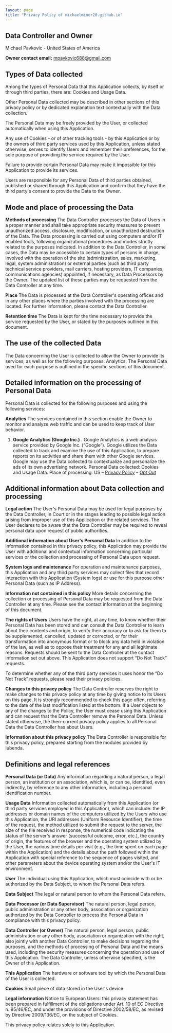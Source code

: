 ```yaml
---
layout: page
title: "Privacy Policy of michaelminer20.github.io"
---
```


## Data Controller and Owner
Michael Pavkovic - United States of America

__Owner contact email:__ mpavkovic688@gmail.com

## Types of Data collected
Among the types of Personal Data that this Application collects, by itself or 
through third parties, there are: Cookies and Usage Data.

Other Personal Data collected may be described in other sections of this privacy 
policy or by dedicated explanation text contextually with the Data collection.

The Personal Data may be freely provided by the User, or collected automatically when 
using this Application.

Any use of Cookies - or of other tracking tools - by this Application or by the owners 
of third party services used by this Application, unless stated otherwise, serves to 
identify Users and remember their preferences, for the sole purpose of providing the 
service required by the User.

Failure to provide certain Personal Data may make it impossible for this Application 
to provide its services.

Users are responsible for any Personal Data of third parties obtained, published or 
shared through this Application and confirm that they have the third party's consent 
to provide the Data to the Owner.

## Mode and place of processing the Data
__Methods of processing__
The Data Controller processes the Data of Users in a proper manner and shall take 
appropriate security measures to prevent unauthorized access, disclosure, modification, 
or unauthorized destruction of the Data.
The Data processing is carried out using computers and/or IT enabled tools, following 
organizational procedures and modes strictly related to the purposes indicated. In 
addition to the Data Controller, in some cases, the Data may be accessible to certain 
types of persons in charge, involved with the operation of the site (administration, 
sales, marketing, legal, system administration) or external parties (such as third party 
technical service providers, mail carriers, hosting providers, IT companies, 
communications agencies) appointed, if necessary, as Data Processors by the Owner. 
The updated list of these parties may be requested from the Data Controller at any time.

__Place__
The Data is processed at the Data Controller's operating offices and in any other places 
where the parties involved with the processing are located. For further information, 
please contact the Data Controller.

__Retention time__
The Data is kept for the time necessary to provide the service requested by the User, or 
stated by the purposes outlined in this document.

## The use of the collected Data
The Data concerning the User is collected to allow the Owner to provide its services, as 
well as for the following purposes: Analytics.
The Personal Data used for each purpose is outlined in the specific sections of this 
document.

## Detailed information on the processing of Personal Data
Personal Data is collected for the following purposes and using the following services:

__Analytics__
The services contained in this section enable the Owner to monitor and analyze web traffic 
and can be used to keep track of User behavior.

  1. __Google Analytics (Google Inc.)__ . 
Google Analytics is a web analysis service provided by Google Inc. (“Google”). Google 
utilizes the Data collected to track and examine the use of this Application, to prepare 
reports on its activities and share them with other Google services.
Google may use the Data collected to contextualize and personalize the ads of its own 
advertising network.
Personal Data collected: Cookies and Usage Data.
Place of processing: US – [Privacy Policy](https://www.google.com/intl/en/policies/privacy/) – [Opt Out](https://tools.google.com/dlpage/gaoptout?hl=en)

## Additional information about Data collection and processing
__Legal action__
The User's Personal Data may be used for legal purposes by the Data Controller, in Court 
or in the stages leading to possible legal action arising from improper use of this 
Application or the related services.
The User declares to be aware that the Data Controller may be required to reveal personal 
data upon request of public authorities.

__Additional information about User's Personal Data__
In addition to the information contained in this privacy policy, this Application may 
provide the User with additional and contextual information concerning particular services 
or the collection and processing of Personal Data upon request.

__System logs and maintenance__
For operation and maintenance purposes, this Application and any third party services may 
collect files that record interaction with this Application (System logs) or use for 
this purpose other Personal Data (such as IP Address).

__Information not contained in this policy__
More details concerning the collection or processing of Personal Data may be requested 
from the Data Controller at any time. Please see the contact information at the beginning 
of this document.

__The rights of Users__
Users have the right, at any time, to know whether their Personal Data has been stored 
and can consult the Data Controller to learn about their contents and origin, to verify 
their accuracy or to ask for them to be supplemented, cancelled, updated or corrected, 
or for their transformation into anonymous format or to block any data held in violation 
of the law, as well as to oppose their treatment for any and all legitimate reasons. 
Requests should be sent to the Data Controller at the contact information set out above.
This Application does not support “Do Not Track” requests.

To determine whether any of the third party services it uses honor the “Do Not Track” 
requests, please read their privacy policies.

__Changes to this privacy policy__
The Data Controller reserves the right to make changes to this privacy policy at any 
time by giving notice to its Users on this page. It is strongly recommended to check 
this page often, referring to the date of the last modification listed at the bottom. 
If a User objects to any of the changes to the Policy, the User must cease using this 
Application and can request that the Data Controller remove the Personal Data. Unless 
stated otherwise, the then-current privacy policy applies to all Personal Data the Data 
Controller has about Users.

__Information about this privacy policy__
The Data Controller is responsible for this privacy policy, prepared starting from the 
modules provided by Iubenda.

## Definitions and legal references

__Personal Data (or Data)__
Any information regarding a natural person, a legal person, an institution or an 
association, which is, or can be, identified, even indirectly, by reference to any 
other information, including a personal identification number.

__Usage Data__
Information collected automatically from this Application (or third party services 
employed in this Application), which can include: the IP addresses or domain names 
of the computers utilized by the Users who use this Application, the URI addresses 
(Uniform Resource Identifier), the time of the request, the method utilized to submit 
the request to the server, the size of the file received in response, the numerical 
code indicating the status of the server's answer (successful outcome, error, etc.), the 
country of origin, the features of the browser and the operating system utilized by the 
User, the various time details per visit (e.g., the time spent on each page within the 
Application) and the details about the path followed within the Application with special 
reference to the sequence of pages visited, and other parameters about the device 
operating system and/or the User's IT environment.

__User__
The individual using this Application, which must coincide with or be authorized by the 
Data Subject, to whom the Personal Data refers.

__Data Subject__
The legal or natural person to whom the Personal Data refers.

__Data Processor (or Data Supervisor)__
The natural person, legal person, public administration or any other body, association 
or organization authorized by the Data Controller to process the Personal Data in 
compliance with this privacy policy.

__Data Controller (or Owner)__
The natural person, legal person, public administration or any other body, association 
or organization with the right, also jointly with another Data Controller, to make 
decisions regarding the purposes, and the methods of processing of Personal Data and 
the means used, including the security measures concerning the operation and use of 
this Application. The Data Controller, unless otherwise specified, is the Owner of 
this Application.

__This Application__
The hardware or software tool by which the Personal Data of the User is collected.

__Cookies__
Small piece of data stored in the User's device.

__Legal information__
Notice to European Users: this privacy statement has been prepared in fulfillment 
of the obligations under Art. 10 of EC Directive n. 95/46/EC, and under the provisions 
of Directive 2002/58/EC, as revised by Directive 2009/136/EC, on the subject of Cookies.

This privacy policy relates solely to this Application.